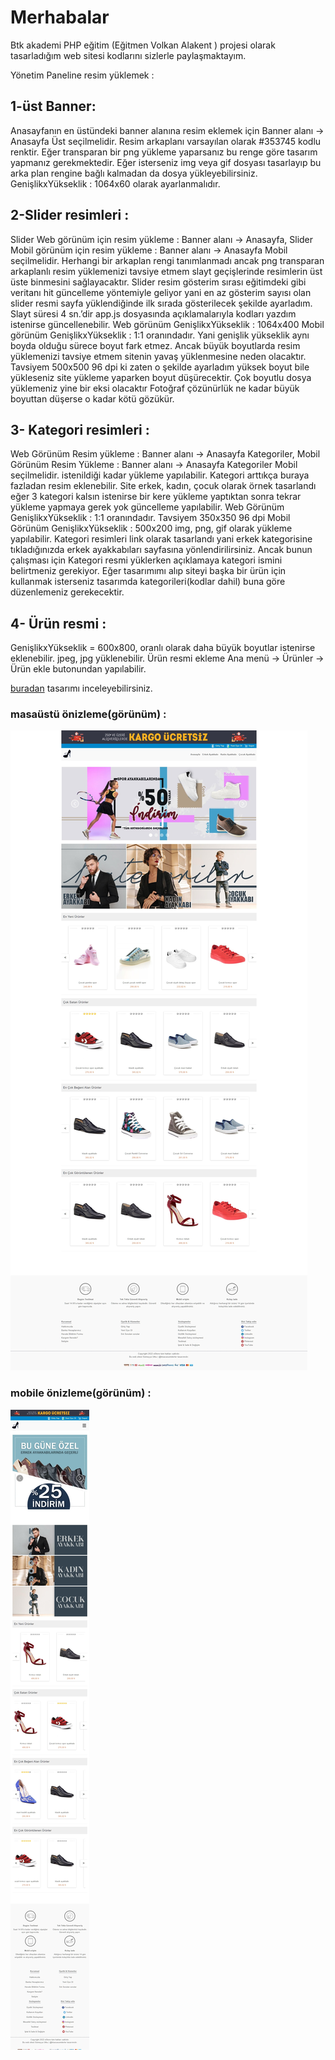 # Merhabalar 
Btk akademi PHP eğitim (Eğitmen Volkan Alakent ) projesi olarak tasarladığım web sitesi kodlarını sizlerle paylaşmaktayım.

Yönetim Paneline resim yüklemek :
## 1-üst Banner:  
Anasayfanın en üstündeki banner alanına resim eklemek için Banner alanı -> Anasayfa Üst seçilmelidir. 
Resim arkaplanı varsayılan olarak #353745 kodlu renktir. Eğer transparan bir png yükleme yaparsanız bu renge göre tasarım yapmanız gerekmektedir. Eğer isterseniz img veya gif dosyası tasarlayıp bu arka plan rengine bağlı kalmadan da dosya yükleyebilirsiniz. 
GenişlikxYükseklik : 1064x60 olarak ayarlanmalıdır. 

## 2-Slider resimleri : 
Slider Web görünüm için resim yükleme : Banner alanı -> Anasayfa, 
Slider Mobil görünüm için resim yükleme : Banner alanı -> Anasayfa Mobil seçilmelidir. 
Herhangi bir arkaplan rengi tanımlanmadı ancak png transparan arkaplanlı resim yüklemenizi tavsiye etmem slayt geçişlerinde resimlerin üst üste binmesini sağlayacaktır.
Slider resim gösterim sırası eğitimdeki gibi veritanı hit güncelleme yöntemiyle geliyor yani en az gösterim sayısı olan slider resmi sayfa yüklendiğinde ilk sırada gösterilecek şekilde ayarladım. Slayt süresi 4 sn.’dir app.js dosyasında açıklamalarıyla kodları yazdım istenirse güncellenebilir.
Web görünüm GenişlikxYükseklik : 1064x400
Mobil görünüm GenişlikxYükseklik : 1:1 oranındadır. Yani genişlik yükseklik aynı boyda olduğu sürece boyut fark etmez. Ancak büyük boyutlarda resim yüklemenizi tavsiye etmem sitenin yavaş yüklenmesine neden olacaktır. Tavsiyem 500x500 96 dpi ki zaten o şekilde ayarladım yüksek boyut bile yükleseniz site yükleme yaparken boyut düşürecektir. Çok boyutlu dosya yüklemeniz yine bir eksi olacaktır Fotoğraf çözünürlük ne kadar büyük boyuttan düşerse o kadar kötü gözükür. 

## 3- Kategori resimleri : 
Web Görünüm Resim yükleme : Banner alanı -> Anasayfa Kategoriler,
Mobil Görünüm Resim Yükleme : Banner alanı -> Anasayfa Kategoriler Mobil  seçilmelidir. 
istenildiği kadar yükleme yapılabilir. Kategori arttıkça buraya fazladan resim eklenebilir. Site erkek, kadın, çocuk olarak örnek tasarlandı eğer 3 kategori kalsın istenirse bir kere yükleme yaptıktan sonra tekrar yükleme yapmaya gerek yok güncelleme yapılabilir. 
Web Görünüm GenişlikxYükseklik : 1:1 oranındadır. Tavsiyem 350x350 96 dpi 
Mobil Görünüm GenişlikxYükseklik : 500x200
img, png, gif olarak yükleme yapılabilir. 
Kategori resimleri link olarak tasarlandı yani erkek kategorisine tıkladığınızda erkek ayakkabıları sayfasına yönlendirilirsiniz. Ancak bunun çalışması için Kategori resmi yüklerken açıklamaya kategori ismini belirtmeniz gerekiyor. Eğer tasarımımı alıp siteyi başka bir ürün için kullanmak isterseniz tasarımda kategorileri(kodlar dahil) buna göre düzenlemeniz gerekecektir. 
## 4- Ürün resmi : 
GenişlikxYükseklik = 600x800, oranlı olarak daha büyük boyutlar istenirse eklenebilir. 
jpeg, jpg yüklenebilir. 
Ürün resmi ekleme Ana menü -> Ürünler -> Ürün ekle butonundan yapılabilir. 

[buradan](https://btkegitimeticaret.great-site.net/) tasarımı inceleyebilirsiniz. 

### masaüstü önizleme(görünüm) : 

![btk e ticaret masaüstü web site önizle ](./viewImg/chrome-capture-2023-3-21.png "btketicaret")

### mobile önizleme(görünüm) : 

![btk e ticaret mobil web site önizle ](./viewImg/chrome-capture-mobilepng.png "btketicaret")